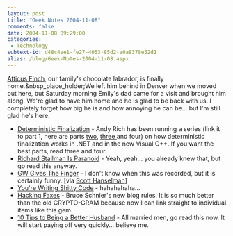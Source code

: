 ```yaml
---
layout: post
title: "Geek Notes 2004-11-08"
comments: false
date: 2004-11-08 09:29:00
categories:
 - Technology
subtext-id: d48c4ee1-fe27-4053-85d2-e0a8378e52d1
alias: /blog/Geek-Notes-2004-11-08.aspx
---
```



[Atticus Finch](http://www.provost.org/atticus-finch.asp), our family's chocolate labrador, is finally home.&nbsp_place_holder;We left him behind in Denver when we moved out here, but Saturday morning Emily's dad came for a visit and brought him along. We're glad to have him home and he is glad to be back with us. I completely forget how big he is and how annoying he can be... but I'm still glad he's here.

  * [Deterministic Finalization](http://weblogs.asp.net/arich/archive/2004/09/23/233683.aspx) - Andy Rich has been running a series (link it to part 1, here are parts [two](http://weblogs.asp.net/arich/archive/2004/09/29/235959.aspx), [three ](http://weblogs.asp.net/arich/archive/2004/10/18/244148.aspx)and four) on how deterministic finalization works in .NET and in the new Visual C++. If you want the best parts, read three and four.
  * [Richard Stallman Is Paranoid](http://mm.gnu.org.in/pipermail/fsf-friends/2004-October/002484.html) - Yeah, yeah... you already knew that, but go read this anyway.
  * [GW Gives The Finger](http://www.hanselman.com/blog/content/binary/bushuncensored.mov) - I don't know when this was recorded, but it is certainly funny. [via [Scott Hanselman](http://www.hanselman.com/blog/PermaLink.aspx?guid=db9ebcc2-ff1b-4904-997e-98053013af9e)]
  * [You're Writing Shitty Code](http://www.bistrotech.net/weblog/PermaLink.aspx?guid=4d6b7d27-18ab-48ef-b368-825d70a40cd6) - hahahahaha...
  * [Hacking Faxes](http://www.schneier.com/blog/archives/2004/11/hacking_faxes.html) - Bruce Schnier's new blog rules. It is so much better than the old CRYPTO-GRAM because now I can link straight to individual items like this gem.
  * [10 Tips to Being a Better Husband](http://fitness.msn.com/articles/feeds/article.aspx?dept=exercise&article=et_mh_091304_betterhusband&GT1=5100) - All married men, go read this now. It will start paying off very quickly... believe me.
